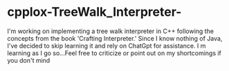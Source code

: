 # cpplox-TreeWalk_Interpreter-

I'm working on implementing a tree walk interpreter in C++ following the concepts from the book 'Crafting Interpreter.' Since I know nothing of Java, I've decided to skip learning it and rely on ChatGpt for assistance. I m learning as I go so...Feel free to criticize or point out on my shortcomings if you don't mind
